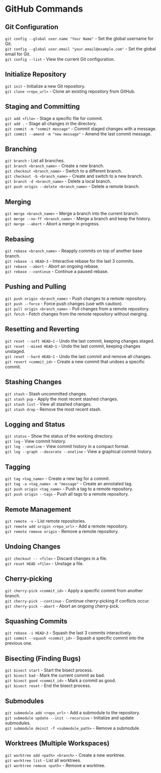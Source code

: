 # GitHub Commands

## Git Configuration
`git config --global user.name "Your Name"` - Set the global username for Git.  
`git config --global user.email "your.email@example.com"` - Set the global email for Git.  
`git config --list` - View the current Git configuration.  

## Initialize Repository
`git init` - Initialize a new Git repository.  
`git clone <repo_url>` - Clone an existing repository from GitHub.  

## Staging and Committing
`git add <file>` - Stage a specific file for commit.  
`git add .` - Stage all changes in the directory.  
`git commit -m "commit message"` - Commit staged changes with a message.  
`git commit --amend -m "new message"` - Amend the last commit message.  

## Branching
`git branch` - List all branches.  
`git branch <branch_name>` - Create a new branch.  
`git checkout <branch_name>` - Switch to a different branch.  
`git checkout -b <branch_name>` - Create and switch to a new branch.  
`git branch -d <branch_name>` - Delete a local branch.  
`git push origin --delete <branch_name>` - Delete a remote branch.  

## Merging
`git merge <branch_name>` - Merge a branch into the current branch.  
`git merge --no-ff <branch_name>` - Merge a branch and keep the history.  
`git merge --abort` - Abort a merge in progress.  

## Rebasing
`git rebase <branch_name>` - Reapply commits on top of another base branch.  
`git rebase -i HEAD~3` - Interactive rebase for the last 3 commits.  
`git rebase --abort` - Abort an ongoing rebase.  
`git rebase --continue` - Continue a paused rebase.  

## Pushing and Pulling
`git push origin <branch_name>` - Push changes to a remote repository.  
`git push --force` - Force push changes (use with caution).  
`git pull origin <branch_name>` - Pull changes from a remote repository.  
`git fetch` - Fetch changes from the remote repository without merging.  

## Resetting and Reverting
`git reset --soft HEAD~1` - Undo the last commit, keeping changes staged.  
`git reset --mixed HEAD~1` - Undo the last commit, keeping changes unstaged.  
`git reset --hard HEAD~1` - Undo the last commit and remove all changes.  
`git revert <commit_id>` - Create a new commit that undoes a specific commit.  

## Stashing Changes
`git stash` - Stash uncommitted changes.  
`git stash pop` - Apply the most recent stashed changes.  
`git stash list` - View all stashed changes.  
`git stash drop` - Remove the most recent stash.  

## Logging and Status
`git status` - Show the status of the working directory.  
`git log` - View commit history.  
`git log --oneline` - View commit history in a compact format.  
`git log --graph --decorate --oneline` - View a graphical commit history.  

## Tagging
`git tag <tag_name>` - Create a new tag for a commit.  
`git tag -a <tag_name> -m "message"` - Create an annotated tag.  
`git push origin <tag_name>` - Push a tag to a remote repository.  
`git push origin --tags` - Push all tags to a remote repository.  

## Remote Management
`git remote -v` - List remote repositories.  
`git remote add origin <repo_url>` - Add a remote repository.  
`git remote remove origin` - Remove a remote repository.  

## Undoing Changes
`git checkout -- <file>` - Discard changes in a file.  
`git reset HEAD <file>` - Unstage a file.  

## Cherry-picking
`git cherry-pick <commit_id>` - Apply a specific commit from another branch.  
`git cherry-pick --continue` - Continue cherry-picking if conflicts occur.  
`git cherry-pick --abort` - Abort an ongoing cherry-pick.  

## Squashing Commits
`git rebase -i HEAD~3` - Squash the last 3 commits interactively.  
`git commit --squash <commit_id>` - Squash a specific commit into the previous one.  

## Bisecting (Finding Bugs)
`git bisect start` - Start the bisect process.  
`git bisect bad` - Mark the current commit as bad.  
`git bisect good <commit_id>` - Mark a commit as good.  
`git bisect reset` - End the bisect process.  

## Submodules
`git submodule add <repo_url>` - Add a submodule to the repository.  
`git submodule update --init --recursive` - Initialize and update submodules.  
`git submodule deinit -f <submodule_path>` - Remove a submodule.  

## Worktrees (Multiple Workspaces)
`git worktree add <path> <branch>` - Create a new worktree.  
`git worktree list` - List all worktrees.  
`git worktree remove <path>` - Remove a worktree.  
